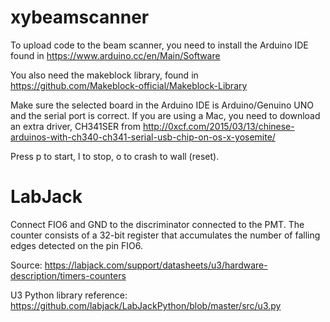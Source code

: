 # xybeamscanner
To upload code to the beam scanner, you need to install the Arduino IDE found in https://www.arduino.cc/en/Main/Software

You also need the makeblock library, found in https://github.com/Makeblock-official/Makeblock-Library

Make sure the selected board in the Arduino IDE is Arduino/Genuino UNO and the serial port is correct. If you are using a Mac, you need to download an extra driver, CH341SER from http://0xcf.com/2015/03/13/chinese-arduinos-with-ch340-ch341-serial-usb-chip-on-os-x-yosemite/

Press p to start, l to stop, o to crash to wall (reset).

# LabJack

Connect FIO6 and GND to the discriminator connected to the PMT. The counter consists of a 32-bit register that accumulates the number of falling edges detected on the pin FIO6.

Source: https://labjack.com/support/datasheets/u3/hardware-description/timers-counters

U3 Python library reference: https://github.com/labjack/LabJackPython/blob/master/src/u3.py
